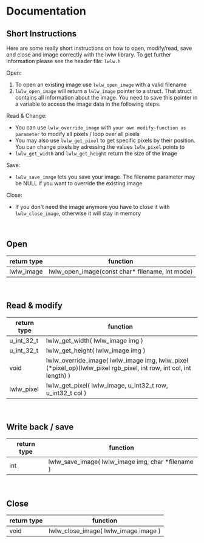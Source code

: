 # Documentation

## Short Instructions

Here are some really short instructions on how to open, modify/read, save and close and image correctly with the lwlw library. To get further information please see the header file: ```lwlw.h```

Open:

1. To open an existing image use ```lwlw_open_image``` with a valid filename
2. ```lwlw_open_image``` will return a ```lwlw_image``` pointer to a struct. That struct contains all information about the image. You need to save this pointer in a variable to access the image data in the following steps.

Read & Change:

- You can use ```lwlw_override_image``` with ```your own modify-function as parameter``` to modify all pixels / loop over all pixels
- You may also use ```lwlw_get_pixel``` to get specific pixels by their position. You can change pixels by adressing the values ```lwlw_pixel``` points to
- ```lwlw_get_width``` and ```lwlw_get_height``` return the size of the image

Save:

- ```lwlw_save_image``` lets you save your image. The filename parameter may be NULL if you want to override the existing image

Close:

- If you don't need the image anymore you have to close it with ```lwlw_close_image```, otherwise it will stay in memory

&nbsp;

## Open
|return type | function    |
|------------|-------------|
| lwlw_image | lwlw_open_image(const char* filename, int mode)|

&nbsp;

## Read & modify
|return type | function    |
|------------|-------------|
| u_int_32_t | lwlw_get_width( lwlw_image img ) |
| u_int_32_t | lwlw_get_height( lwlw_image img )|
| void       | lwlw_override_image( lwlw_image img, lwlw_pixel (*pixel_op)(lwlw_pixel rgb_pixel, int row, int col, int length) )|
| lwlw_pixel | lwlw_get_pixel( lwlw_image, u_int32_t row, u_int32_t col )|

&nbsp;

## Write back / save
|return type | function    |
|------------|-------------|
| int        | lwlw_save_image( lwlw_image img, char *filename )|

&nbsp;

## Close
|return type | function    |
|------------|-------------|
| void       | lwlw_close_image( lwlw_image image )|

&nbsp;
